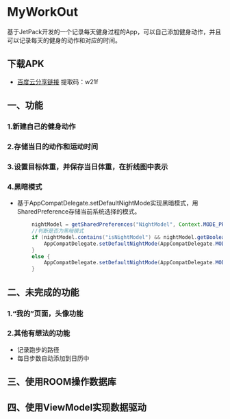 # MyWorkOut
基于JetPack开发的一个记录每天健身过程的App，可以自己添加健身动作，并且可以记录每天的健身的动作和对应的时间。

## 下载APK
+ [百度云分享链接](https://pan.baidu.com/s/1z96q_PtgiK6eOJTXvx8xfw) 提取码：w21f
## 一、功能
### 1.新建自己的健身动作
### 2.存储当日的动作和运动时间
### 3.设置目标体重，并保存当日体重，在折线图中表示
### 4.黑暗模式
+ 基于AppCompatDelegate.setDefaultNightMode实现黑暗模式，用SharedPreference存储当前系统选择的模式。
```java
        nightModel = getSharedPreferences("NightModel", Context.MODE_PRIVATE); //实例化数据库
        //判断是否为黑暗模式
        if (nightModel.contains("isNightModel") && nightModel.getBoolean("isNightModel",false)){
            AppCompatDelegate.setDefaultNightMode(AppCompatDelegate.MODE_NIGHT_YES);
        }
        else {
            AppCompatDelegate.setDefaultNightMode(AppCompatDelegate.MODE_NIGHT_NO);
        }
```

## 二、未完成的功能
### 1.“我的”页面，头像功能
### 2.其他有想法的功能
+ 记录跑步的路径
+ 每日步数自动添加到日历中

## 三、使用ROOM操作数据库

## 四、使用ViewModel实现数据驱动



